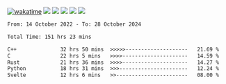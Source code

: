 [![wakatime](https://wakatime.com/badge/user/368879df-dc38-4b1a-86c4-8a2054a0e074.svg)](https://wakatime.com/@368879df-dc38-4b1a-86c4-8a2054a0e074)
<img src="https://img.shields.io/badge/Windows-0078D6?style=flat&logo=Windows&logoColor=white">
<img src="https://img.shields.io/badge/IntelliJ_IDEA-000000.svg?style=flat&logo=IntelliJ-IDEA&logoColor=white">
<img src="https://img.shields.io/badge/CLion-000000.svg?style=flat&logo=CLion&logoColor=white">
<img src="https://img.shields.io/badge/Visual_Studio_Code-007ACC?style=flat&logo=Visual-Studio-Code&logoColor=white">
<img src="https://img.shields.io/badge/Discord-5865F2?label=kano42&style=flat&logo=discord&logoColor=white">
<br>


<!--START_SECTION:waka-->

```txt
From: 14 October 2022 - To: 28 October 2024

Total Time: 151 hrs 23 mins

C++              32 hrs 50 mins  >>>>>--------------------   21.69 %
C                22 hrs 5 mins   >>>>---------------------   14.59 %
Rust             21 hrs 36 mins  >>>>---------------------   14.27 %
Python           18 hrs 31 mins  >>>----------------------   12.24 %
Svelte           12 hrs 6 mins   >>-----------------------   08.00 %
```

<!--END_SECTION:waka-->
